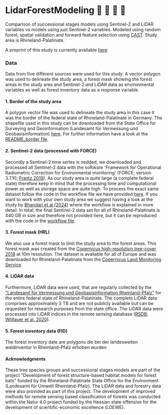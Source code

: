 # LidarForestModeling :evergreen_tree: :deciduous_tree:	:evergreen_tree: :deciduous_tree:	


Comparison of successional stages models using Sentinel-2 and LiDAR variables vs models using just Sentinel-2 variables. Modeled using random forest, spatial validation and forward feature selection using [CAST](https://hannameyer.github.io/CAST/). Study area is Rhineland-Palatinate.

A preprint of this study is currently available [here](https://osf.io/preprints/osf/nqfvh)

### Data
Data from five different sources were used for this study. A vector polygon was used to delineate the study area, a forest mask showing the forest areas in the study area and Sentinel-2 and LiDAR data as environmental variables as well as forest inventory data as a response variable.

#### 1. Border of the study area
A polygon vector file was used to delineate the study area in this case it was the border of the federal state of Rhineland-Palatinate in Germany. The shapefile used in this study can be downloaded from the State Office for Surveying and Geoinformation (Landesamt für Vermessung und Geobasisinformation) [here](http://geo5.service24.rlp.de/wfs/verwaltungsgrenzen_rp.fcgi?&request=GetFeature&TYPENAME=landesgrenze_rlp&VERSION=1.1.0&SERVICE=WFS&OUTPUTFORMAT=SHAPEZIP). For further information have a look at the [README_border file](data/001_raw_data/border/README_border.txt).

#### 2. Sentinel-2 data (processed with FORCE)
Secondly a Sentinel-2 time series is nedded, we downloaded and processed all Sentinel-2 data with the software 'Framework for Operational Radiometric Correction for Environmental monitoring' (FORCE; version 3.7.10; [Frantz 2019](https://doi.org/10.3390/rs11091124)). As our study area is quite large (a complete federal state) therefore keep in mind that the processing time and computational power as well as storage space are quite high. To process the exact same dataset follow the code in the workflow file we have provided [here](data/001_raw_data/force/FORCE_workflow). If you want to work with your own study area we suggest having a look at the study by [Bhandari et al (2024)](https://doi.org/10.1038/s41597-024-03283-3) where the workflow is explained in more detail. In total, the final Sentinel-2 data set for all of Rhineland-Palatinate is 440 GB in size and therefore not provided here, but it can be reproduced with the code in the [workflow file](data/001_raw_data/force/FORCE_workflow).

#### 3. Forest mask (HRL)
We also use a forest mask to limit the study area to the forest areas. This forest mask was created from the [Copernicus high-resolution tree-cover 2018](https://land.copernicus.eu/en/products/high-resolution-layer-forest-type/forest-type-2018?tab=metadata) at 10m resolution. The dataset is available for all of Europe and was downloaded for Rhineland-Palatinate from the [Copernicus Land Monitoring Service](https://land.copernicus.eu/en).

#### 4. LiDAR data
Furthermore, LiDAR data were used, that are regularly collected by the ["Landesamt für Vermessung und Geobasisinformation Rheinland-Pfalz"](https://lvermgeo.rlp.de/) for the entire federal state of Rhineland-Palatinate. The complete LiDAR data comprises approximately 3 TB and are not publicly available but can be requested for research purposes from the state office. The LiDAR data were processed into LiDAR indices in the remote sensing database ([RSDB](https://environmentalinformatics-marburg.github.io/rsdb); [Wöllauer et al. 2020](https://doi.org/10.1111/ecog.05266)).

#### 5. Forest inventory data (FID)
The forest inventory date are polygons die bei der landesweiten waldinventor in Rheinland-Pfalz erhoben wurden 


#### Acknowledgments
These tree species groups and successional stages models are part of the project "Development of forest structure-based habitat models for forest bats" funded by the Rhineland-Palatinate State Office for the Environment (Landesamt für Umwelt Rheinland-Pfalz). The LiDAR data and forestry data were also provided as part of this project. The development of improved methods for remote sensing based classification of forests was conducted within the Natur 4.0 project funded by the Hessian state offensive for the development of scientific-economic excellence (LOEWE).
